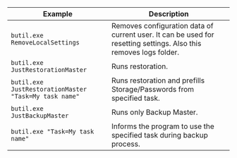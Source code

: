 | Example                                               | Description                                                                                                       |
| ----------------------------------------------------- | ----------------------------------------------------------------------------------------------------------------- |
| `butil.exe RemoveLocalSettings`                       | Removes configuration data of current user. It can be used for resetting settings. Also this removes logs folder. |
| `butil.exe JustRestorationMaster`                     | Runs restoration.                                                                                                 |
| `butil.exe JustRestorationMaster "Task=My task name"` | Runs restoration and prefills Storage/Passwords from specified task.                                              |
| `butil.exe JustBackupMaster`                          | Runs only Backup Master.                                                                                          |
| `butil.exe "Task=My task name"`                       | Informs the program to use the specified task during backup process.                                              |